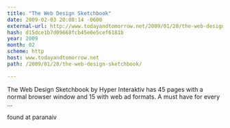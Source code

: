 ```yaml
---
title: "The Web Design Sketchbook"
date: 2009-02-03 20:08:14 -0600
external-url: http://www.todayandtomorrow.net/2009/01/28/the-web-design-sketchbook/
hash: d15dce1b7d09668fcb45e0e5cef6181b
year: 2009
month: 02
scheme: http
host: www.todayandtomorrow.net
path: /2009/01/28/the-web-design-sketchbook/

---
```


The Web Design Sketchbook by Hyper Interaktiv has 45 pages with a normal browser window and 15 with web ad formats. A must have for every …





found at paranaiv


